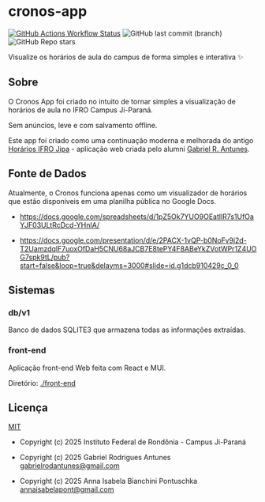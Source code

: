 # cronos-app

[![GitHub Actions Workflow Status][badge-gh-actions-wf-cicd-src]][badge-gh-actions-wf-cicd-href]
![GitHub last commit (branch)][badge-gh-last-commit-src]
![GitHub Repo stars][badge-gh-repo-stars-src]

[badge-gh-actions-wf-cicd-src]: https://img.shields.io/github/actions/workflow/status/ifro-jipa/cronos-app/ci-cd.yml?style=for-the-badge&logo=githubactions&logoColor=white&label=Continous%20Integration&labelColor=%23010409
[badge-gh-actions-wf-cicd-href]: https://github.com/IFRO-Jipa/cronos-app/actions/workflows/ci-cd.yml
[badge-gh-last-commit-src]: https://img.shields.io/github/last-commit/ifro-jipa/cronos-app/main?style=for-the-badge&labelColor=%23010409
[badge-gh-repo-stars-src]: https://img.shields.io/github/stars/ifro-jipa/cronos-app?style=for-the-badge&labelColor=%23010409

Visualize os horários de aula do campus de forma simples e interativa ✨

## Sobre

O Cronos App foi criado no intuito de tornar simples a visualização de horários de aula no IFRO Campus Ji-Paraná. 

Sem anúncios, leve e com salvamento offline.

Este app foi criado como uma continuação moderna e melhorada do antigo [Horários IFRO Jipa](https://github.com/horarios-app) - aplicação web criada pelo alumni [Gabriel R. Antunes](https://github.com/guesant).

## Fonte de Dados

Atualmente, o Cronos funciona apenas como um visualizador de horários que estão disponíveis em uma planilha pública no Google Docs.

- <https://docs.google.com/spreadsheets/d/1pZ5Ok7YUO9OEatllR7s1UfOaYJF03ULtRcDcd-YHnIA/>

- <https://docs.google.com/presentation/d/e/2PACX-1vQP-b0NoFv9j2d-T2UamzdqlF7uoxOfDaH5CNU68aJCB7E8tePY4F8ABeYkZVotWPr1Z4UOG7spk9tL/pub?start=false&loop=true&delayms=3000#slide=id.g1dcb910429c_0_0>

## Sistemas

### db/v1

Banco de dados SQLITE3 que armazena todas as informações extraídas.

### front-end

Aplicação front-end Web feita com React e MUI.

Diretório: [./front-end](./front-end/)


## Licença

[MIT](./LICENSE)

- Copyright (c) 2025 Instituto Federal de Rondônia - Campus Ji-Paraná

- Copyright (c) 2025 Gabriel Rodrigues Antunes <gabrielrodantunes@gmail.com>

- Copyright (c) 2025 Anna Isabela Bianchini Pontuschka <annaisabelapont@gmail.com>
